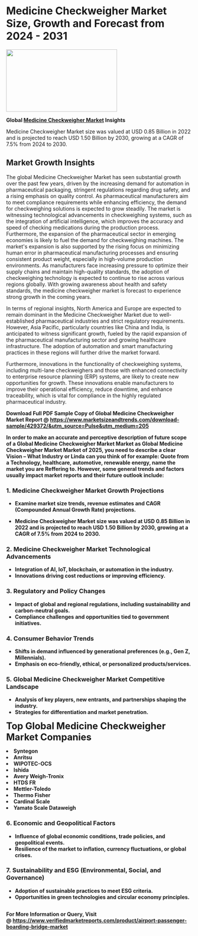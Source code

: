 <H1>Medicine Checkweigher Market Size, Growth and Forecast from 2024 - 2031</H1><img class="aligncenter size-medium wp-image-584254" src="https://thirdeyenews.in/wp-content/uploads/2024/09/Global-Market-Research-300x168.jpeg" alt="" width="300" height="168" /><p><strong>Global&nbsp;<a href="https://www.marketsizeandtrends.com/download-sample/429372/&amp;utm_source=Pulse&amp;utm_medium=205">Medicine Checkweigher Market</a> Insights</strong></p><p>Medicine Checkweigher Market size was valued at USD 0.85 Billion in 2022 and is projected to reach USD 1.50 Billion by 2030, growing at a CAGR of 7.5% from 2024 to 2030.</p><p><h2>Market Growth Insights</h2> <p>The global Medicine Checkweigher Market has seen substantial growth over the past few years, driven by the increasing demand for automation in pharmaceutical packaging, stringent regulations regarding drug safety, and a rising emphasis on quality control. As pharmaceutical manufacturers aim to meet compliance requirements while enhancing efficiency, the demand for checkweighing solutions is expected to grow steadily. The market is witnessing technological advancements in checkweighing systems, such as the integration of artificial intelligence, which improves the accuracy and speed of checking medications during the production process. Furthermore, the expansion of the pharmaceutical sector in emerging economies is likely to fuel the demand for checkweighing machines. The market's expansion is also supported by the rising focus on minimizing human error in pharmaceutical manufacturing processes and ensuring consistent product weight, especially in high-volume production environments. As manufacturers face increasing pressure to optimize their supply chains and maintain high-quality standards, the adoption of checkweighing technology is expected to continue to rise across various regions globally. With growing awareness about health and safety standards, the medicine checkweigher market is forecast to experience strong growth in the coming years.</p> <p><strong></strong></p> <p>In terms of regional insights, North America and Europe are expected to remain dominant in the Medicine Checkweigher Market due to well-established pharmaceutical industries and strict regulatory requirements. However, Asia Pacific, particularly countries like China and India, is anticipated to witness significant growth, fueled by the rapid expansion of the pharmaceutical manufacturing sector and growing healthcare infrastructure. The adoption of automation and smart manufacturing practices in these regions will further drive the market forward.</p> <p>Furthermore, innovations in the functionality of checkweighing systems, including multi-lane checkweighers and those with enhanced connectivity to enterprise resource planning (ERP) systems, are likely to create new opportunities for growth. These innovations enable manufacturers to improve their operational efficiency, reduce downtime, and enhance traceability, which is vital for compliance in the highly regulated pharmaceutical industry.</p> <p><strong></p><p><span class=""><strong>Download Full PDF Sample Copy of Global Medicine Checkweigher Market Report</strong> @ <a href="https://www.marketsizeandtrends.com/download-sample/429372/&amp;utm_source=Pulse&amp;utm_medium=205" target="_blank">https://www.marketsizeandtrends.com/download-sample/429372/&amp;utm_source=Pulse&amp;utm_medium=205</a></span></p><p>In order to make an accurate and perceptive description of future scope of a Global&nbsp;Medicine Checkweigher Market Market as Global&nbsp;Medicine Checkweigher Market Market of 2025, you need to describe a clear Vision &ndash; What Industry or Linda can you think of for example: Quote from a Technology, healthcare, automotive, renewable energy, name the market you are Reffering to. However, some general trends and factors usually impact market reports and their future outlook include:</p><h3>1.&nbsp;<strong>Medicine Checkweigher Market Growth Projections</strong></h3><ul><li>Examine market size trends, revenue estimates and CAGR (Compounded Annual Growth Rate) projections.</li><li><p>Medicine Checkweigher Market size was valued at USD 0.85 Billion in 2022 and is projected to reach USD 1.50 Billion by 2030, growing at a CAGR of 7.5% from 2024 to 2030.</p></li></ul><h3>2.&nbsp;<strong>Medicine Checkweigher Market Technological Advancements</strong></h3><ul><li>Integration of AI, IoT, blockchain, or automation in the industry.</li><li>Innovations driving cost reductions or improving efficiency.</li></ul><h3>3.&nbsp;<strong>Regulatory and Policy Changes</strong></h3><ul><li>Impact of global and regional regulations, including sustainability and carbon-neutral goals.</li><li>Compliance challenges and opportunities tied to government initiatives.</li></ul><h3>4.&nbsp;<strong>Consumer Behavior Trends</strong></h3><ul><li>Shifts in demand influenced by generational preferences (e.g., Gen Z, Millennials).</li><li>Emphasis on eco-friendly, ethical, or personalized products/services.</li></ul><h3>5.&nbsp;<strong>Global Medicine Checkweigher Market Competitive Landscape</strong></h3><ul><li>Analysis of key players, new entrants, and partnerships shaping the industry.</li><li>Strategies for differentiation and market penetration.</li></ul><p data-pm-slice="1 1 []"><span style="color: inherit; font-family: inherit; font-size: 25px;">Top Global Medicine Checkweigher Market Companies</span></p><div class="" data-test-id=""><p><li>Syntegon</li><li> Anritsu</li><li> WIPOTEC-OCS</li><li> Ishida</li><li> Avery Weigh-Tronix</li><li> HTDS FR</li><li> Mettler-Toledo</li><li> Thermo Fisher</li><li> Cardinal Scale</li><li> Yamato Scale Dataweigh</li></p></div><h3>6.&nbsp;<strong>Economic and Geopolitical Factors</strong></h3><ul><li>Influence of global economic conditions, trade policies, and geopolitical events.</li><li>Resilience of the market to inflation, currency fluctuations, or global crises.</li></ul><h3>7.&nbsp;<strong>Sustainability and ESG (Environmental, Social, and Governance)</strong></h3><ul><li>Adoption of sustainable practices to meet ESG criteria.</li><li>Opportunities in green technologies and circular economy principles.</li></ul><h2><strong style="font-size: 14px;">For More Information or Query, Visit @&nbsp;</strong><a style="background-color: #ffffff; font-size: 14px;" href="https://www.marketsizeandtrends.com/report/medicine-checkweigher-market/" target="_blank">https://www.verifiedmarketreports.com/product/airport-passenger-boarding-bridge-market</a></h2>
